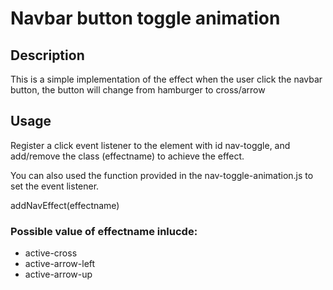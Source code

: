 # Navbar button toggle animation

## Description
This is a simple implementation of the effect when the user click the navbar button, the button will change from hamburger to cross/arrow

## Usage
Register a click event listener to the element with id nav-toggle, and add/remove the class (effectname) to achieve the effect.

You can also used the function provided in the nav-toggle-animation.js to set the event listener.

addNavEffect(effectname)

### Possible value of effectname inlucde:
- active-cross
- active-arrow-left
- active-arrow-up 